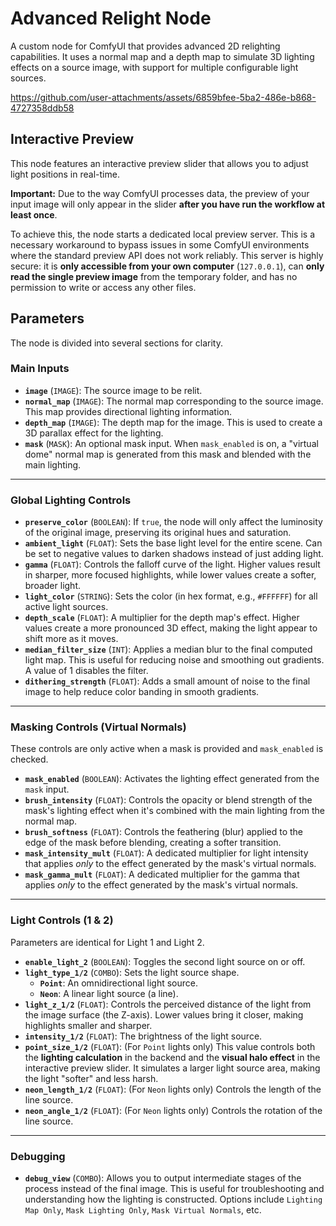 # Advanced Relight Node

A custom node for ComfyUI that provides advanced 2D relighting capabilities. It uses a normal map and a depth map to simulate 3D lighting effects on a source image, with support for multiple configurable light sources.



https://github.com/user-attachments/assets/6859bfee-5ba2-486e-b868-4727358ddb58



## Interactive Preview

This node features an interactive preview slider that allows you to adjust light positions in real-time.

**Important:** Due to the way ComfyUI processes data, the preview of your input image will only appear in the slider **after you have run the workflow at least once**.

To achieve this, the node starts a dedicated local preview server. This is a necessary workaround to bypass issues in some ComfyUI environments where the standard preview API does not work reliably. This server is highly secure: it is **only accessible from your own computer** (`127.0.0.1`), can **only read the single preview image** from the temporary folder, and has no permission to write or access any other files.

## Parameters

The node is divided into several sections for clarity.

### Main Inputs

  * **`image`** (`IMAGE`): The source image to be relit.
  * **`normal_map`** (`IMAGE`): The normal map corresponding to the source image. This map provides directional lighting information.
  * **`depth_map`** (`IMAGE`): The depth map for the image. This is used to create a 3D parallax effect for the lighting.
  * **`mask`** (`MASK`): An optional mask input. When `mask_enabled` is on, a "virtual dome" normal map is generated from this mask and blended with the main lighting.

-----

### Global Lighting Controls

  * **`preserve_color`** (`BOOLEAN`): If `true`, the node will only affect the luminosity of the original image, preserving its original hues and saturation.
  * **`ambient_light`** (`FLOAT`): Sets the base light level for the entire scene. Can be set to negative values to darken shadows instead of just adding light.
  * **`gamma`** (`FLOAT`): Controls the falloff curve of the light. Higher values result in sharper, more focused highlights, while lower values create a softer, broader light.
  * **`light_color`** (`STRING`): Sets the color (in hex format, e.g., `#FFFFFF`) for all active light sources.
  * **`depth_scale`** (`FLOAT`): A multiplier for the depth map's effect. Higher values create a more pronounced 3D effect, making the light appear to shift more as it moves.
  * **`median_filter_size`** (`INT`): Applies a median blur to the final computed light map. This is useful for reducing noise and smoothing out gradients. A value of 1 disables the filter.
  * **`dithering_strength`** (`FLOAT`): Adds a small amount of noise to the final image to help reduce color banding in smooth gradients.

-----

### Masking Controls (Virtual Normals)

These controls are only active when a mask is provided and `mask_enabled` is checked.

  * **`mask_enabled`** (`BOOLEAN`): Activates the lighting effect generated from the `mask` input.
  * **`brush_intensity`** (`FLOAT`): Controls the opacity or blend strength of the mask's lighting effect when it's combined with the main lighting from the normal map.
  * **`brush_softness`** (`FLOAT`): Controls the feathering (blur) applied to the edge of the mask before blending, creating a softer transition.
  * **`mask_intensity_mult`** (`FLOAT`): A dedicated multiplier for light intensity that applies *only* to the effect generated by the mask's virtual normals.
  * **`mask_gamma_mult`** (`FLOAT`): A dedicated multiplier for the gamma that applies *only* to the effect generated by the mask's virtual normals.

-----

### Light Controls (1 & 2)

Parameters are identical for Light 1 and Light 2.

  * **`enable_light_2`** (`BOOLEAN`): Toggles the second light source on or off.
  * **`light_type_1/2`** (`COMBO`): Sets the light source shape.
      * **`Point`**: An omnidirectional light source.
      * **`Neon`**: A linear light source (a line).
  * **`light_z_1/2`** (`FLOAT`): Controls the perceived distance of the light from the image surface (the Z-axis). Lower values bring it closer, making highlights smaller and sharper.
  * **`intensity_1/2`** (`FLOAT`): The brightness of the light source.
  * **`point_size_1/2`** (`FLOAT`): (For `Point` lights only) This value controls both the **lighting calculation** in the backend and the **visual halo effect** in the interactive preview slider. It simulates a larger light source area, making the light "softer" and less harsh.
  * **`neon_length_1/2`** (`FLOAT`): (For `Neon` lights only) Controls the length of the line source.
  * **`neon_angle_1/2`** (`FLOAT`): (For `Neon` lights only) Controls the rotation of the line source.

-----

### Debugging

  * **`debug_view`** (`COMBO`): Allows you to output intermediate stages of the process instead of the final image. This is useful for troubleshooting and understanding how the lighting is constructed. Options include `Lighting Map Only`, `Mask Lighting Only`, `Mask Virtual Normals`, etc.
